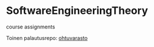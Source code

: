# SoftwareEngineeringTheory
course assignments

Toinen palautusrepo: [ohtuvarasto](https://github.com/solatar/ohtuvarasto)
